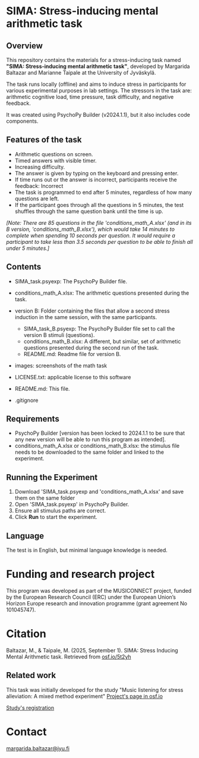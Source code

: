 # SIMA: Stress-inducing mental arithmetic task

## Overview



This repository contains the materials for a stress-inducing task named **"SIMA: Stress-inducing mental arithmetic task"**, developed by Margarida Baltazar and Marianne Taipale at the University of Jyväskylä.

The task runs locally (offline) and aims to induce stress in participants for various experimental purposes in lab settings. The stressors in the task are: arithmetic cognitive load, time pressure, task difficulty, and negative feedback.

It was created using PsychoPy Builder (v2024.1.1), but it also includes code components.



## Features of the task



* Arithmetic questions on screen.
* Timed answers with visible timer.
* Increasing difficulty.
* The answer is given by typing on the keyboard and pressing enter.
* If time runs out or the answer is incorrect, participants receive the feedback: Incorrect
* The task is programmed to end after 5 minutes, regardless of how many questions are left.
* If the participant goes through all the questions in 5 minutes, the test shuffles through the same question bank until the time is up.

*\[Note: There are 85 questions in the file 'conditions\_math\_A.xlsx' (and in its B version, 'conditions\_math\_B.xlsx'), which would take 14 minutes to complete when spending 10 seconds per question. It would require a participant to take less than 3.5 seconds per question to be able to finish all under 5 minutes.]*







## Contents

* SIMA\_task.psyexp: The PsychoPy Builder file.
* conditions\_math\_A.xlsx: The arithmetic questions presented during the task.
* version B: Folder containing the files that allow a second stress induction in the same session, with the same participants.

  * SIMA\_task\_B.psyexp: The PsychoPy Builder file set to call the version B stimuli (questions).
  * conditions\_math\_B.xlsx: A different, but similar, set of arithmetic questions presented during the second run of the task.
  * README.md: Readme file for version B.

* images: screenshots of the math task
* LICENSE.txt: applicable license to this software
* README.md: This file.
* .gitignore



## Requirements

* PsychoPy Builder \[version has been locked to 2024.1.1 to be sure that any new version will be able to run this program as intended].
* conditions\_math\_A.xlsx or conditions\_math\_B.xlsx: the stimulus file needs to be downloaded to the same folder and linked to the experiment.



## Running the Experiment

1. Download 'SIMA\_task.psyexp and 'conditions\_math\_A.xlsx' and save them on the same folder
2. Open 'SIMA\_task.psyexp' in PsychoPy Builder.
3. Ensure all stimulus paths are correct.
4. Click **Run** to start the experiment.



## Language



The test is in English, but minimal language knowledge is needed.







# Funding and research project



This program was developed as part of the MUSICONNECT project, funded by the European Research Council (ERC) under the European Union’s Horizon Europe research and innovation programme (grant agreement No 101045747).





# Citation

Baltazar, M., \& Taipale, M. (2025, September 1). SIMA: Stress Inducing Mental Arithmetic task. Retrieved from [osf.io/5t2yh](osf.io/5t2yh)









## Related work



This task was initially developed for the study "Music listening for stress alleviation: A mixed method experiment"
[Project's page in osf.io](https://osf.io/vdyg8/)

[Study's registration](https://doi.org/10.17605/OSF.IO/MF68A)





# Contact



margarida.baltazar@jyu.fi

